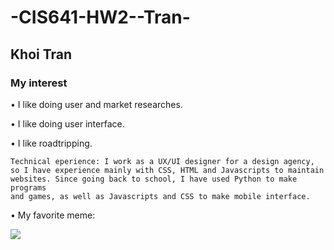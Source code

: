# -CIS641-HW2--Tran-
## Khoi Tran
### My interest

• I like doing user and market researches.

• I like doing user interface.

• I like roadtripping.

    Technical eperience: I work as a UX/UI designer for a design agency,
    so I have experience mainly with CSS, HTML and Javascripts to maintain
    websites. Since going back to school, I have used Python to make programs
    and games, as well as Javascripts and CSS to make mobile interface.
• My favorite meme:

![](https://blogger.googleusercontent.com/img/b/R29vZ2xl/AVvXsEhMSln5wY7J-9lScecnyr8QwbIF4sXrbrh8425WWJ0bnb3ySM6r7Nv6Yf9YfppQcyKB9EOXlL1eir9pb61QZWxBQ2u1TYSNenWN9R6Z7o-KWa_SU2-Va8JDKxLeoQh_Xn86i-0VDCWMdc9B/s1600/old+person+drive+slowly.jpg)